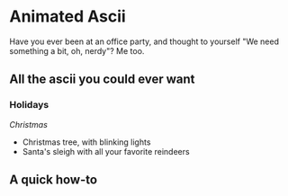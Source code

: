 # Animated Ascii

Have you ever been at an office party, and thought to yourself "We need something a bit, oh, nerdy"? Me too.

## All the ascii you could ever want

### Holidays

_Christmas_

- Christmas tree, with blinking lights
- Santa's sleigh with all your favorite reindeers

## A quick how-to

```bash

```
